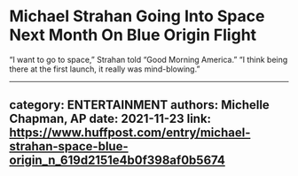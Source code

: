 # Michael Strahan Going Into Space Next Month On Blue Origin Flight

“I want to go to space,” Strahan told “Good Morning America.” “I think being there at the first launch, it really was mind-blowing.”

---
category: ENTERTAINMENT
authors: Michelle Chapman, AP
date: 2021-11-23
link: https://www.huffpost.com/entry/michael-strahan-space-blue-origin_n_619d2151e4b0f398af0b5674
---
